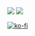 <picture>
  <source srcset="https://github-readme-stats.vercel.app/api?username=jefferyharrell&show_icons=true&theme=dark" media="(prefers-color-scheme: dark)" />
  <source srcset="https://github-readme-stats.vercel.app/api?username=jefferyharrell&show_icons=true" media="(prefers-color-scheme: light), (prefers-color-scheme: no-preference)" />
  <img src="https://github-readme-stats.vercel.app/api?username=jefferyharrell&show_icons=true" />
</picture>

<picture>
  <source srcset="https://github-readme-stats.vercel.app/api/top-langs?username=jefferyharrell&show_icons=true&theme=dark" media="(prefers-color-scheme: dark)" />
  <source srcset="https://github-readme-stats.vercel.app/api/top-langs?username=jefferyharrell&show_icons=true" media="(prefers-color-scheme: light), (prefers-color-scheme: no-preference)" />
  <img src="https://github-readme-stats.vercel.app/api/top-langs?username=jefferyharrell&show_icons=true" />
</picture>

[![ko-fi](https://ko-fi.com/img/githubbutton_sm.svg)](https://ko-fi.com/T6T1NNFAL)

<!--
**jefferyharrell/jefferyharrell** is a ✨ _special_ ✨ repository because its `README.md` (this file) appears on your GitHub profile.

Here are some ideas to get you started:

- 🔭 I’m currently working on ...
- 🌱 I’m currently learning ...
- 👯 I’m looking to collaborate on ...
- 🤔 I’m looking for help with ...
- 💬 Ask me about ...
- 📫 How to reach me: ...
- 😄 Pronouns: ...
- ⚡ Fun fact: ...
-->
